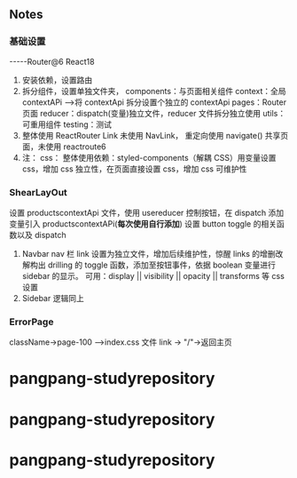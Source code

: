 ## Notes

### 基础设置

-----Router@6 React18

1. 安装依赖，设置路由
2. 拆分组件，设置单独文件夹，
   components：与页面相关组件
   context：全局 contextAPi -->将 contextApi 拆分设置个独立的 contextApi
   pages：Router 页面
   reducer：dispatch(变量)独立文件，reducer 文件拆分独立使用
   utils：可重用组件
   testing：测试
3. 整体使用 ReactRouter Link 未使用 NavLink，
   重定向使用 navigate()
   共享页面，未使用 reactroute6
4. 注：
   css：
   整体使用依赖：styled-components（解耦 CSS）用变量设置 css，增加 css 独立性，在页面直接设置 css，增加 css 可维护性

### ShearLayOut

设置 productscontextApi 文件，使用 usereducer 控制按钮，在 dispatch 添加变量引入 productscontextAPi(**每次使用自行添加**)
设置 button toggle 的相关函数以及 dispatch

1. Navbar
   nav 栏 link 设置为独立文件，增加后续维护性，惊醒 links 的增删改
   解构出 drilling 的 toggle 函数，添加至按钮事件，依据 boolean 变量进行 sidebar 的显示。
   可用：display || visibility || opacity || transforms 等 css 设置
2. Sidebar
   逻辑同上

### ErrorPage

className->page-100 -->index.css 文件
link -> "/"->返回主页
# pangpang-studyrepository
# pangpang-studyrepository
# pangpang-studyrepository
